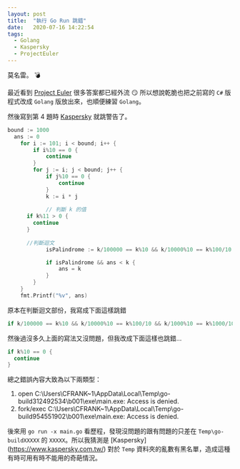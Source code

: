 ```yaml
---
layout: post
title:  "執行 Go Run 跳錯"
date:   2020-07-16 14:22:54
tags:  
  - Golang
  - Kaspersky
  - ProjectEuler
---
```


莫名雷。 :bomb:

<!-- more -->

最近看到 [Project Euler](https://projecteuler.net/) 很多答案都已經外流 :smirk: 所以想說乾脆也把之前寫的 `C#` 版程式改成 `Golang` 版放出來，也順便練習 `Golang`。

然後寫到第 4 題時 [Kaspersky](https://www.kaspersky.com.tw/) 就跳警告了。

``` go
bound := 1000
  ans := 0
	for i := 101; i < bound; i++ {
		if i%10 == 0 {
			continue
		}
		for j := i; j < bound; j++ {
			if j%10 == 0 {
				continue
			}
			k := i * j
    
			// 判斷 k 的值
      if k%11 > 0 {
        continue
      }
      
      //判斷迴文
			isPalindrome := k/100000 == k%10 && k/10000%10 == k%100/10 && k/1000%10 == k%1000/100

			if isPalindrome && ans < k {
				ans = k
			}
		}
	}
	fmt.Printf("%v", ans)
```

原本在判斷迴文部份，我寫成下面這樣跳錯

``` go
if k/100000 == k%10 && k/10000%10 == k%100/10 && k/1000%10 == k%1000/100 && ans < k
```

然後過沒多久上面的寫法又沒問題，但我改成下面這樣也跳錯...

``` go
if k%10 == 0 {
  continue
}
```

總之錯誤內容大致為以下兩類型：

1. open C:\Users\CFRANK~1\AppData\Local\Temp\go-build312492534\b001\exe\main.exe: Access is denied.
2. fork/exec C:\Users\CFRANK~1\AppData\Local\Temp\go-build954551902\b001\exe\main.exe: Access is denied.

後來用 `go run -x main.go` 看歷程，發現沒問題的跟有問題的只差在 `Temp\go-buildXXXXX` 的 `XXXXX`。所以我猜測是 [Kaspersky] (https://www.kaspersky.com.tw/) 對於 `Temp` 資料夾的亂數有黑名單，造成這種有時可用有時不能用的奇葩情況。
